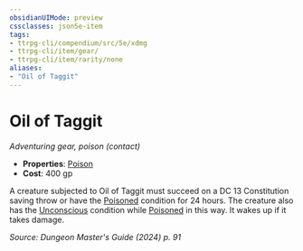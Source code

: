 ```yaml
---
obsidianUIMode: preview
cssclasses: json5e-item
tags:
- ttrpg-cli/compendium/src/5e/xdmg
- ttrpg-cli/item/gear/
- ttrpg-cli/item/rarity/none
aliases: 
- "Oil of Taggit"
---
```

# Oil of Taggit
*Adventuring gear, poison (contact)*  


- **Properties**: [Poison](3-Compendium/rules/item-properties.md#Poison)
- **Cost**: 400 gp

A creature subjected to Oil of Taggit must succeed on a DC 13 Constitution saving throw or have the [Poisoned](3-Compendium/rules/conditions.md#Poisoned) condition for 24 hours. The creature also has the [Unconscious](3-Compendium/rules/conditions.md#Unconscious) condition while [Poisoned](3-Compendium/rules/conditions.md#Poisoned) in this way. It wakes up if it takes damage.

*Source: Dungeon Master's Guide (2024) p. 91*
